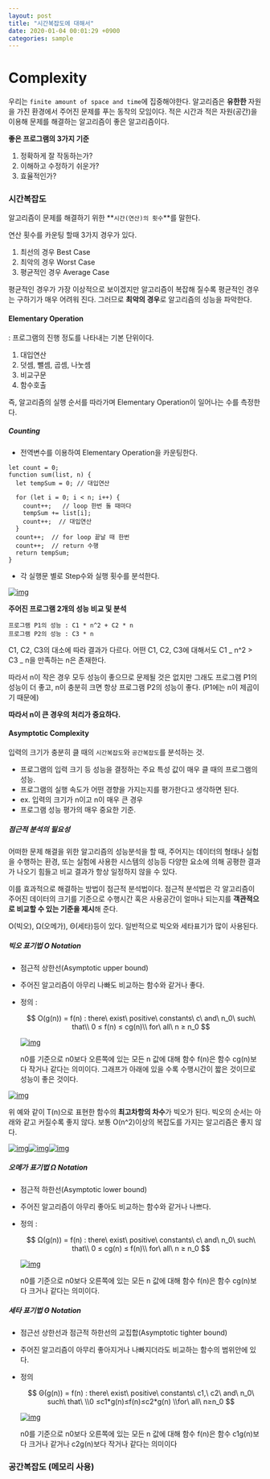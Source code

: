 ```yaml
---
layout: post
title: "시간복잡도에 대해서"
date: 2020-01-04 00:01:29 +0900
categories: sample
---
```


# Complexity

우리는 `finite amount of space and time`에 집중해야한다.
알고리즘은 **유한한** 자원을 가진 환경에서 주어진 문제를 푸는 동작의 모임이다.
적은 시간과 적은 자원(공간)을 이용해 문제를 해결하는 알고리즘이 좋은 알고리즘이다.

**좋은 프로그램의 3가지 기준**

1. 정확하게 잘 작동하는가?
2. 이해하고 수정하기 쉬운가?
3. 효율적인가?

### 시간복잡도

알고리즘이 문제를 해결하기 위한 **`시간(연산)의 횟수`**를 말한다.

연산 횟수를 카운팅 할때 3가지 경우가 있다.

1. 최선의 경우 Best Case
2. 최악의 경우 Worst Case
3. 평균적인 경우 Average Case

평균적인 경우가 가장 이상적으로 보이겠지만 알고리즘이 복잡해 질수록 평균적인 경우는 구하기가 매우 어려워 진다. 그러므로 **최악의 경우**로 알고리즘의 성능을 파악한다.

#### Elementary Operation

: 프로그램의 진행 정도를 나타내는 기본 단위이다.

1. 대입연산
2. 덧셈, 뺄셈, 곱셈, 나눗셈
3. 비교구문
4. 함수호출

즉, 알고리즘의 실행 순서를 따라가며 Elementary Operation이 일어나는 수를 측정한다.

##### Counting

- 전역변수를 이용하여 Elementary Operation을 카운팅한다.

```
let count = 0;
function sum(list, n) {
  let tempSum = 0; // 대입연산

  for (let i = 0; i < n; i++) {
    count++;   // loop 한번 돌 때마다
    tempSum += list[i];
    count++;  // 대입연산
  }
  count++;  // for loop 끝날 때 한번
  count++;  // return 수행
  return tempSum;
}
```

- 각 실행문 별로 Step수와 실행 횟수를 분석한다.

[![img](https://feel5ny.github.io/images/post_img/48/01.png)](https://feel5ny.github.io/images/post_img/48/01.png)

**주어진 프로그램 2개의 성능 비교 및 분석**

```
프로그램 P1의 성능 : C1 * n^2 + C2 * n
프로그램 P2의 성능 : C3 * n
```

C1, C2, C3의 대소에 따라 결과가 다르다. 어떤 C1, C2, C3에 대해서도 C1 _ n^2 > C3 _ n을 만족하는 n은 존재한다.

따라서 n이 작은 경우 모두 성능이 좋으므로 문제될 것은 없지만 그래도 프로그램 P1의 성능이 더 좋고, n이 충분히 크면 항상 프로그램 P2의 성능이 좋다. (P1에는 n이 제곱이기 때문에)

**따라서 n이 큰 경우의 처리가 중요하다.**

#### Asymptotic Complexity

입력의 크기가 충분히 클 때의 `시간복잡도`와 `공간복잡도`를 분석하는 것.

- 프로그램의 입력 크기 등 성능을 결정하는 주요 특성 값이 매우 클 때의 프로그램의 성능.
- 프로그램의 실행 속도가 어떤 경향을 가지는지를 평가한다고 생각하면 된다.
- ex. 입력의 크기가 n이고 n이 매우 큰 경우
- 프로그램 성능 평가의 매우 중요한 기준.

##### 점근적 분석의 필요성

어떠한 문제 해결을 위한 알고리즘의 성능분석을 할 때, 주어지는 데이터의 형태나 실험을 수행하는 환경, 또는 실험에 사용한 시스템의 성능등 다양한 요소에 의해 공평한 결과가 나오기 힘들고 비교 결과가 항상 일정하지 않을 수 있다.

이를 효과적으로 해결하는 방법이 점근적 분석법이다. 점근적 분석법은 각 알고리즘이 주어진 데이터의 크기를 기준으로 수행시간 혹은 사용공간이 얼마나 되는지를 **객관적으로 비교할 수 있는 기준을 제시**해 준다.

O(빅오), Ω(오메가), Θ(세타)등이 있다. 일반적으로 빅오와 세타표기가 많이 사용된다.

##### 빅오 표기법 O Notation

- 점근적 상한선(Asymptotic upper bound)

- 주어진 알고리즘이 아무리 나빠도 비교하는 함수와 같거나 좋다.

- 정의 :

  $$
  O(g(n)) = f(n) : there\ exist\ positive\ constants\ c\ and\ n_0\ such\ that\\
  0 ≤ f(n) ≤ cg(n)\\ for\ all\ n ≥ n_0
  $$

  [![img](https://feel5ny.github.io/images/post_img/48/o_notation.png)](https://feel5ny.github.io/images/post_img/48/o_notation.png)

  n0를 기준으로 n0보다 오른쪽에 있는 모든 n 값에 대해 함수 f(n)은 함수 cg(n)보다 작거나 같다는 의미이다. 그래프가 아래에 있을 수록 수행시간이 짧은 것이므로 성능이 좋은 것이다.

[![img](https://feel5ny.github.io/images/post_img/48/02.png)](https://feel5ny.github.io/images/post_img/48/02.png)

위 예와 같이 T(n)으로 표현한 함수의 **최고차항의 차수**가 빅오가 된다.
빅오의 순서는 아래와 같고 커질수록 좋지 않다.
보통 O(n^2)이상의 복잡도를 가지는 알고리즘은 좋지 않다.

[![img](https://feel5ny.github.io/images/post_img/48/03.png)](https://feel5ny.github.io/images/post_img/48/03.png)[![img](https://feel5ny.github.io/images/post_img/48/05.png)](https://feel5ny.github.io/images/post_img/48/05.png)[![img](https://feel5ny.github.io/images/post_img/48/04.png)](https://feel5ny.github.io/images/post_img/48/04.png)

##### 오메가 표기법 Ω Notation

- 점근적 하한선(Asymptotic lower bound)

- 주어진 알고리즘이 아무리 좋아도 비교하는 함수와 같거나 나쁘다.

- 정의 :

  $$
  Ω(g(n)) = f(n) : there\ exist\ positive\ constants\ c\ and\ n_0\ such\ that\\
  0 ≤ cg(n) ≤ f(n)\\ for\ all\ n ≥ n_0
  $$

  [![img](https://feel5ny.github.io/images/post_img/48/omega_notation.png)](https://feel5ny.github.io/images/post_img/48/omega_notation.png)

  n0를 기준으로 n0보다 오른쪽에 있는 모든 n 값에 대해 함수 f(n)은 함수 cg(n)보다 크거나 같다는 의미이다.

##### 세타 표기법 Θ Notation

- 점근선 상한선과 점근적 하한선의 교집합(Asymptotic tighter bound)

- 주어진 알고리즘이 아무리 좋아지거나 나빠지더라도 비교하는 함수의 범위안에 있다.

- 정의

  $$
  Θ(g(n)) = f(n) : there\ exist\ positive\ constants\ c1,\ c2\ and\ n_0\ such\ that\ \\0 ≤c1*g(n)≤f(n)≤c2*g(n) \\for\ all\ n≥n_0
  $$

  [![img](https://feel5ny.github.io/images/post_img/48/theta_notation.png)](https://feel5ny.github.io/images/post_img/48/theta_notation.png)

  n0를 기준으로 n0보다 오른쪽에 있는 모든 n 값에 대해 함수 f(n)은 함수 c1g(n)보다 크거나 같거나 c2g(n)보다 작거나 같다는 의미이다

### 공간복잡도 (메모리 사용)
